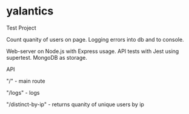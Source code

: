 # yalantics


Test Project

Count quanity of users on page.
Logging errors into db and to console.

Web-server on Node.js with Express usage.
API tests with Jest using supertest.
MongoDB as storage.

API

"/" - main route

"/logs" - logs

"/distinct-by-ip" - returns quanity of unique users by ip


